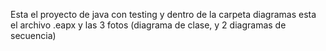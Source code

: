 Esta el proyecto de java con testing y dentro de la carpeta diagramas esta el archivo .eapx y las 3 fotos (diagrama de clase, y 2 diagramas de secuencia)
